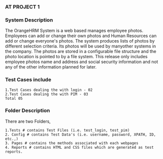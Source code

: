 ### AT PROJECT 1
### System Description

The OrangeHRM System is a web based manages employee photos. Employees can add or change their own photos and Human Resources can add or change everyone's photos. 
The system produces lists of photos by different selection criteria. Its photos will be used by manyother systems in the company. 
The photos are stored in a configurable file structure and the photo location is pointed to by a file system. 
This release only includes employee photos name and address and social security information and not any of the other information planned for later.

### Test Cases include
```
1.Test Cases dealing the with login - 02
2.Test Cases dealing the with PIM - 03
Total 05
```

### Folder Description
There are two Folders,
```
1.Tests # contains Test Files (i.e. test_login, test_pim)
2. Config # contains Test Data's (i.e. username, password, XPATH, ID, etc.,)
3. Pages # contains the methods associated with each webpages
4. Reports # contains HTML and CSS files which are generated as test reports.
```
